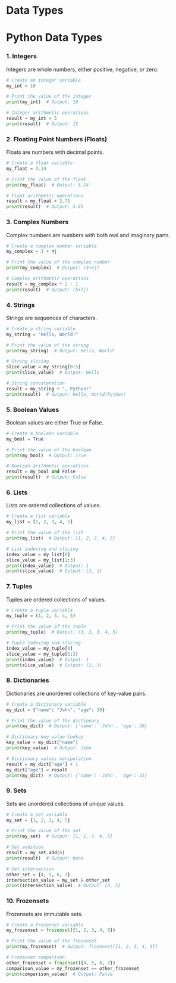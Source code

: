 # Data Types

**Python Data Types**
=======================

### 1. Integers

Integers are whole numbers, either positive, negative, or zero.

```python
# Create an integer variable
my_int = 10

# Print the value of the integer
print(my_int)  # Output: 10

# Integer arithmetic operations
result = my_int + 5
print(result)  # Output: 15
```

### 2. Floating Point Numbers (Floats)

Floats are numbers with decimal points.

```python
# Create a float variable
my_float = 3.14

# Print the value of the float
print(my_float)  # Output: 3.14

# Float arithmetic operations
result = my_float + 2.71
print(result)  # Output: 5.85
```

### 3. Complex Numbers

Complex numbers are numbers with both real and imaginary parts.

```python
# Create a complex number variable
my_complex = 3 + 4j

# Print the value of the complex number
print(my_complex)  # Output: (3+4j)

# Complex arithmetic operations
result = my_complex * 2 - 1
print(result)  # Output: (5+7j)
```

### 4. Strings

Strings are sequences of characters.

```python
# Create a string variable
my_string = "Hello, World!"

# Print the value of the string
print(my_string)  # Output: Hello, World!

# String slicing
slice_value = my_string[0:5]
print(slice_value)  # Output: Hello

# String concatenation
result = my_string + ", Python!"
print(result)  # Output: Hello, World!Python!
```

### 5. Boolean Values

Boolean values are either True or False.

```python
# Create a boolean variable
my_bool = True

# Print the value of the boolean
print(my_bool)  # Output: True

# Boolean arithmetic operations
result = my_bool and False
print(result)  # Output: False
```

### 6. Lists

Lists are ordered collections of values.

```python
# Create a list variable
my_list = [1, 2, 3, 4, 5]

# Print the value of the list
print(my_list)  # Output: [1, 2, 3, 4, 5]

# List indexing and slicing
index_value = my_list[0]
slice_value = my_list[1:3]
print(index_value)  # Output: 1
print(slice_value)  # Output: [2, 3]
```

### 7. Tuples

Tuples are ordered collections of values.

```python
# Create a tuple variable
my_tuple = (1, 2, 3, 4, 5)

# Print the value of the tuple
print(my_tuple)  # Output: (1, 2, 3, 4, 5)

# Tuple indexing and slicing
index_value = my_tuple[0]
slice_value = my_tuple[1:3]
print(index_value)  # Output: 1
print(slice_value)  # Output: (2, 3)
```

### 8. Dictionaries

Dictionaries are unordered collections of key-value pairs.

```python
# Create a dictionary variable
my_dict = {"name": "John", "age": 30}

# Print the value of the dictionary
print(my_dict)  # Output: {'name': 'John', 'age': 30}

# Dictionary key-value lookup
key_value = my_dict["name"]
print(key_value)  # Output: John

# Dictionary values manipulation
result = my_dict["age"] + 1
my_dict["age"] = result
print(my_dict)  # Output: {'name': 'John', 'age': 31}
```

### 9. Sets

Sets are unordered collections of unique values.

```python
# Create a set variable
my_set = {1, 2, 3, 4, 5}

# Print the value of the set
print(my_set)  # Output: {1, 2, 3, 4, 5}

# Set addition
result = my_set.add(6)
print(result)  # Output: None

# Set intersection
other_set = {4, 5, 6, 7}
intersection_value = my_set & other_set
print(intersection_value)  # Output: {4, 5}
```

### 10. Frozensets

Frozensets are immutable sets.

```python
# Create a frozenset variable
my_frozenset = frozenset({1, 2, 3, 4, 5})

# Print the value of the frozenset
print(my_frozenset)  # Output: frozenset({1, 2, 3, 4, 5})

# Frozenset comparison
other_frozenset = frozenset({4, 5, 6, 7})
comparison_value = my_frozenset == other_frozenset
print(comparison_value)  # Output: False
```
